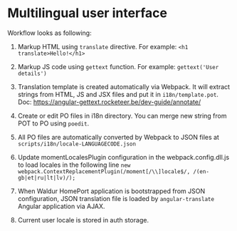 # Multilingual user interface

Workflow looks as following:

1. Markup HTML using `translate` directive. For example:
 `<h1 translate>Hello!</h1>`

1. Markup JS code using `gettext` function. For example:
 `gettext('User details')`

1. Translation template is created automatically via Webpack. It will extract strings from HTML, JS and JSX files and put it in `i18n/template.pot`. Doc: <https://angular-gettext.rocketeer.be/dev-guide/annotate/>

1. Create or edit PO files in i18n directory. You can merge new string from POT to PO using `poedit`.

1. All PO files are automatically converted by Webpack to JSON files at `scripts/i18n/locale-LANGUAGECODE.json`

1. Update momentLocalesPlugin configuration in the webpack.config.dll.js to load locales in the following line `new webpack.ContextReplacementPlugin(/moment[/\\]locale$/, /(en-gb|et|ru|lt|lv)/);`

1. When Waldur HomePort application is bootstrapped from JSON configuration, JSON translation file is loaded by `angular-translate` Angular application via AJAX.

1. Current user locale is stored in auth storage.
